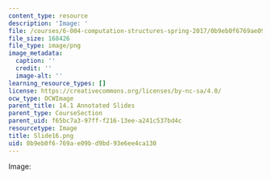 ```yaml
---
content_type: resource
description: 'Image: '
file: /courses/6-004-computation-structures-spring-2017/0b9eb0f6769ae09bd9bd93e6ee4ca130_Slide16.png
file_size: 168426
file_type: image/png
image_metadata:
  caption: ''
  credit: ''
  image-alt: ''
learning_resource_types: []
license: https://creativecommons.org/licenses/by-nc-sa/4.0/
ocw_type: OCWImage
parent_title: 14.1 Annotated Slides
parent_type: CourseSection
parent_uid: f65bc7a3-97ff-f216-13ee-a241c537bd4c
resourcetype: Image
title: Slide16.png
uid: 0b9eb0f6-769a-e09b-d9bd-93e6ee4ca130
---
```

Image: 